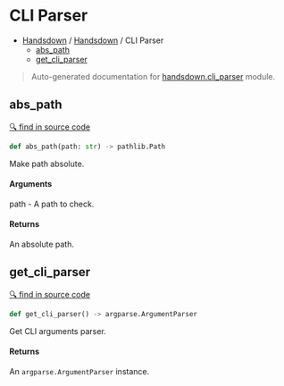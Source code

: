 # CLI Parser

- [Handsdown](./README.md#handsdown) / [Handsdown](./handsdown_index.md#handsdown) / CLI Parser
  - [abs_path](#abs_path)
  - [get_cli_parser](#get_cli_parser)

> Auto-generated documentation for [handsdown.cli_parser](../handsdown/cli_parser.py) module.

## abs_path

[🔍 find in source code](../handsdown/cli_parser.py#L9)

```python
def abs_path(path: str) -> pathlib.Path
```

Make path absolute.

#### Arguments

path - A path to check.

#### Returns

An absolute path.

## get_cli_parser

[🔍 find in source code](../handsdown/cli_parser.py#L22)

```python
def get_cli_parser() -> argparse.ArgumentParser
```

Get CLI arguments parser.

#### Returns

An `argparse.ArgumentParser` instance.
